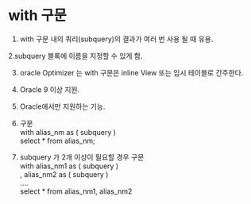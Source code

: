 # with 구문

1. with 구문 내의 쿼리(subquery)의 결과가 여러 번 사용 될 때 유용. <br>

2.subquery 블록에 이름을 지정할 수 있게 함.  <br>

3. oracle Optimizer 는 with 구문은 inline View 또는 임시 테이블로 간주한다.  <br>

4. Oracle 9 이상 지원.  <br>

5. Oracle에서만 지원하는 기능.  <br>

6. 구문   <br>
with alias_nm as ( subquery )  <br>
select * from alias_nm;  <br>

7. subquery 가 2개 이상이 필요할 경우 구문  <br>
with alias_nm1 as ( subquery )  <br>
     , alias_nm2 as ( subquery )    <br>
      ….  <br>
select * from alias_nm1, alias_nm2 
